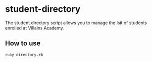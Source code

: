 # student-directory

The student directory script allows you to manage the lsit of students enrolled at Villains Academy.

## How to use

```shell 
ruby directory.rb
```